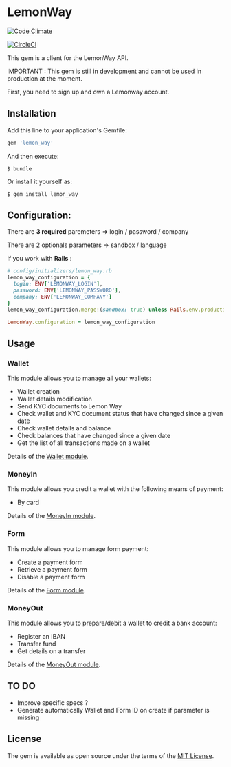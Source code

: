 # LemonWay

[![Code Climate](https://codeclimate.com/github/codeclimate/codeclimate/badges/gpa.svg)](https://codeclimate.com/github/MesPetitsArtistes/lemon_way)

[![CircleCI](https://circleci.com/gh/MesPetitsArtistes/lemon_way/tree/master.svg?style=svg)](https://circleci.com/gh/MesPetitsArtistes/lemon_way/tree/master)

This gem is a client for the LemonWay API.

IMPORTANT : This gem is still in development and cannot be used in production at the moment.

First, you need to sign up and own a Lemonway account.

## Installation

Add this line to your application's Gemfile:

```ruby
gem 'lemon_way'
```

And then execute:

    $ bundle

Or install it yourself as:

    $ gem install lemon_way

## Configuration:

There are **3 required** paremeters => login / password / company

There are 2 optionals parameters => sandbox / language

If you work with **Rails** :
```ruby
# config/initializers/lemon_way.rb
lemon_way_configuration = {
  login: ENV['LEMONWAY_LOGIN'],
  password: ENV['LEMONWAY_PASSWORD'],
  company: ENV['LEMONWAY_COMPANY']
}
lemon_way_configuration.merge!(sandbox: true) unless Rails.env.production?

LemonWay.configuration = lemon_way_configuration
```

## Usage

### Wallet

This module allows you to manage all your wallets:

* Wallet creation
* Wallet details modification
* Send KYC documents to Lemon Way
* Check wallet and KYC document status that have changed since a given date
* Check wallet details and balance
* Check balances that have changed since a given date
* Get the list of all transactions made on a wallet

Details of the [Wallet module](https://github.com/MesPetitsArtistes/lemon_way/wiki/Wallet).

### MoneyIn

This module allows you credit a wallet with the following means of payment:

* By card

Details of the [MoneyIn module](https://github.com/MesPetitsArtistes/lemon_way/wiki/MoneyIn).

### Form

This module allows you to manage form payment:

* Create a payment form
* Retrieve a payment form
* Disable a payment form

Details of the [Form module](https://github.com/MesPetitsArtistes/lemon_way/wiki/Form).

### MoneyOut

This module allows you to prepare/debit a wallet to credit a bank account:

* Register an IBAN
* Transfer fund
* Get details on a transfer

Details of the [MoneyOut module](https://github.com/MesPetitsArtistes/lemon_way/wiki/MoneyOut).

## TO DO
- Improve specific specs ?
- Generate automatically Wallet and Form ID on create if parameter is missing

## License

The gem is available as open source under the terms of the [MIT License](http://opensource.org/licenses/MIT).

